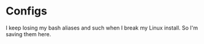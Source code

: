 # Configs

I keep losing my bash aliases and such when I break my Linux install. So I'm saving them here.

